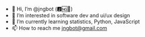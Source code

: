- 👋 Hi, I’m @jngbot (🅹🆖🤖)
- 👀 I’m interested in software dev and ui/ux design
- 🌱 I’m currently learning statistics, Python, JavaScript
- 📫 How to reach me jngbot@gmail.com

<!---
jngbot/jngbot is a ✨ special ✨ repository because its `README.md` (this file) appears on your GitHub profile.
You can click the Preview link to take a look at your changes.
--->
